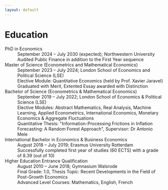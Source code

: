 ```yaml
---
layout: default
---
```


# Education

<dl>
   <dt>PhD in Economics</dt>
      <dd>September 2024 – July 2030 (expected); Northwestern University</dd>
      <dd>Audited Public Finance in addition to the First Year sequence</dd>
   <dt>Master of Science (Econometrics and Mathematical Economics)</dt>
      <dd>September 2023 – July 2024; London School of Economics and Political Science (LSE)</dd>
      <dd>Elective Module: Quantitative Economics (held by Prof. Xavier Jaravel) </dd>
      <dd>Graduated with Merit, Extented Essay awarded with Distinction </dd>
   <dt>Bachelor of Science (Econometrics & Mathematical Economics)</dt>
      <dd>September 2019 – July 2022; London School of Economics & Political Science (LSE) </dd>
      <dd>Elective Modules: Abstract Mathematics, Real Analysis, Machine Learning, Applied Econometrics, International Economics, Monetary Economics & Aggregate Fluctuations</dd>
      <dd>Quantitative Thesis: "Information-Processing Frictions in Inflation Forecasting: A Random Forest Approach", Supervisor: Dr Antonio Mele</dd>
   <dt>International Bachelor in Economics & Business Economics</dt>
      <dd>August 2018 – July 2019; Erasmus University Rotterdam </dd>
      <dd>Successfully completed first year of studies (60 ECTS) with a grade of 8.39 (out of 10)</dd>
   <dt>Higher Education Entrance Qualification</dt>
      <dd>August 2010 – June 2018; Gymnasium Walsrode</dd>
      <dd>Final Grade: 1.0, Thesis Topic: Recent Developments in the Field of Post-Growth Economics</dd>
      <dd>Advanced Level Courses: Mathematics, English, French </dd>
</dl>
